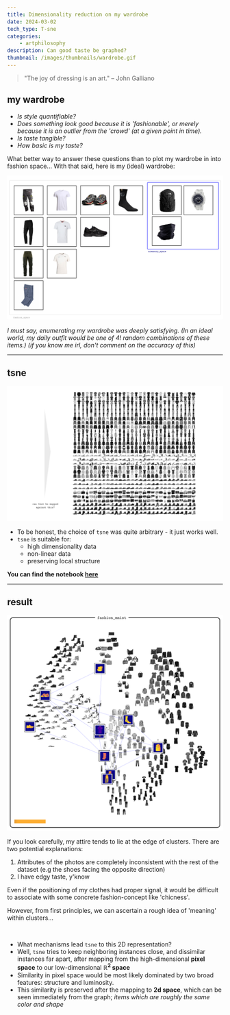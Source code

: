 ```yaml
---
title: Dimensionality reduction on my wardrobe
date: 2024-03-02
tech_type: T-sne
categories:
	- artphilosophy
description: Can good taste be graphed?
thumbnail: /images/thumbnails/wardrobe.gif
---
```


> "The joy of dressing is an art." – John Galliano


## my wardrobe  

- *Is style quantifiable?* 
- *Does something look good because it is 'fashionable', or merely because it is an outlier from the 'crowd' (at a given point in time).* 
- *Is taste tangible?* 
- *How basic is my taste?*

What better way to answer these questions than to plot my wardrobe in into fashion space... With that said, here is my (ideal) wardrobe:

![](/images/fashion-tsne-1.png)

*I must say, enumerating my wardrobe was deeply satisfying. (In an ideal world, my daily outfit would be one of $4!$ random combinations of these items.) (if you know me irl, don't comment on the accuracy of this)*

---
## tsne

![](/images/fashion-tsne-2.png)

- To be honest, the choice of `tsne` was quite arbitrary - it just works well. 
- `tsne` is suitable for: 
	- high dimensionality data
	- non-linear data 
	- preserving local structure

**You can find the notebook [here](https://github.com/jl33-ai/mle-notes/blob/main/sklearn-practice/chapter-8/wardrobe-tsne.ipynb)**

---
## result 

![](/images/fashion-tsne-3.png)

If you look carefully, my attire tends to lie at the edge of clusters. There are two potential explanations: 

1. Attributes of the photos are completely inconsistent with the rest of the dataset (e.g the shoes facing the opposite direction)
2. I have edgy taste, y'know

Even if the positioning of my clothes had proper signal, it would be difficult to associate with some concrete fashion-concept like 'chicness'. 

However, from first principles, we can ascertain a rough idea of 'meaning' within clusters...

<br>

- What mechanisms lead `tsne` to this 2D representation?
- Well, `tsne` tries to keep neighboring instances close, and dissimilar instances far apart, after mapping from the high-dimensional **pixel space** to our low-dimensional **$\mathbb{R}^2$ space**
- Similarity in pixel space would be most likely dominated by two broad features: structure and luminosity.
- This similarity is preserved after the mapping to **2d space**, which can be seen immediately from the graph; *items which are roughly the same color and shape*
